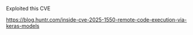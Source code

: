 Exploited this CVE

https://blog.huntr.com/inside-cve-2025-1550-remote-code-execution-via-keras-models

